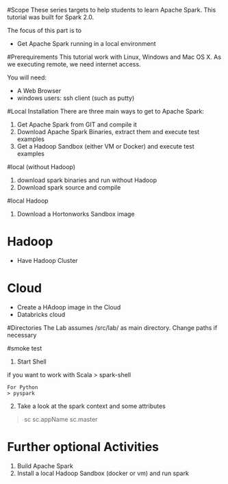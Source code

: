#Scope
These series targets to help students to learn Apache Spark. This tutorial was built for Spark 2.0. 

The focus of this part is to
* Get Apache Spark running in a local environment

#Prerequirements
This tutorial work with Linux, Windows and Mac OS X. As we executing remote, we need internet access.

You will need: 
* A Web Browser 
* windows users: ssh client (such as putty)

#Local Installation
There are three main ways to get to Apache Spark: 
1. Get Apache Spark from GIT and compile it
2. Download Apache Spark Binaries, extract them and execute test examples
3. Get a Hadoop Sandbox (either VM or Docker) and execute test examples

#local (without Hadoop)
1. download spark binaries and run without Hadoop
2. Download spark source and compile

#local Hadoop
1. Download a Hortonworks Sandbox image

# Hadoop
* Have Hadoop Cluster

# Cloud
* Create a HAdoop image in the Cloud
* Databricks cloud


#Directories
The Lab assumes /src/lab/ as main directory. Change paths if necessary 

#smoke test
1. Start Shell

if you want to work with Scala 
    > spark-shell
    
    For Python
    > pyspark

2. Take a look at the spark context and some attributes

> sc
> sc.appName
> sc.master



# Further optional Activities
1. Build Apache Spark
2. Install a local Hadoop Sandbox (docker or vm) and run spark